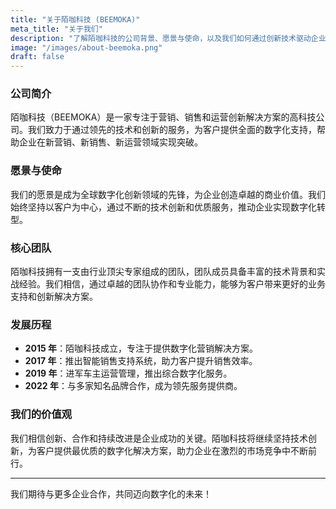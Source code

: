 ```yaml
---
title: "关于陌咖科技 (BEEMOKA)"
meta_title: "关于我们"
description: "了解陌咖科技的公司背景、愿景与使命，以及我们如何通过创新技术驱动企业数字化转型。"
image: "/images/about-beemoka.png"
draft: false
---
```


### 公司简介

陌咖科技（BEEMOKA）是一家专注于营销、销售和运营创新解决方案的高科技公司。我们致力于通过领先的技术和创新的服务，为客户提供全面的数字化支持，帮助企业在新营销、新销售、新运营领域实现突破。

### 愿景与使命

我们的愿景是成为全球数字化创新领域的先锋，为企业创造卓越的商业价值。我们始终坚持以客户为中心，通过不断的技术创新和优质服务，推动企业实现数字化转型。

### 核心团队

陌咖科技拥有一支由行业顶尖专家组成的团队，团队成员具备丰富的技术背景和实战经验。我们相信，通过卓越的团队协作和专业能力，能够为客户带来更好的业务支持和创新解决方案。

### 发展历程

- **2015 年**：陌咖科技成立，专注于提供数字化营销解决方案。
- **2017 年**：推出智能销售支持系统，助力客户提升销售效率。
- **2019 年**：进军车主运营管理，推出综合数字化服务。
- **2022 年**：与多家知名品牌合作，成为领先服务提供商。

### 我们的价值观

我们相信创新、合作和持续改进是企业成功的关键。陌咖科技将继续坚持技术创新，为客户提供最优质的数字化解决方案，助力企业在激烈的市场竞争中不断前行。

---

我们期待与更多企业合作，共同迈向数字化的未来！